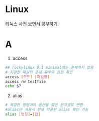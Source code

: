 # Linux
리눅스 사전 보면서 공부하기.  

# A
1. access
```bash
## rockylinux 9.1 minimal에는 존재하지 않음
# 지정한 파일의 존재 유무와 권한 확인
access [모드] [파일명]
access rw testfile
echo $?
```
2. alias
```bash
# 복잡한 명령어와 옵션을 짧은 문자열로 변환
#alias만 사용시 현재 적용된 alias 확인 가능
alias [명칭]=[값]
```